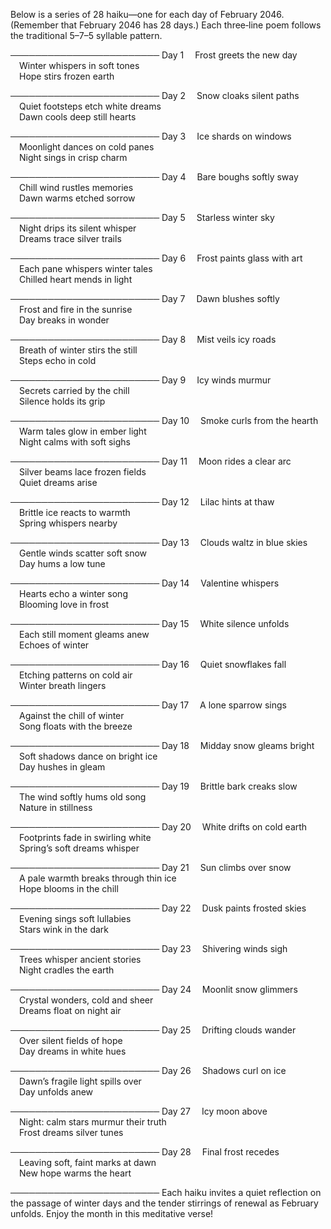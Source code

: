 Below is a series of 28 haiku—one for each day of February 2046. (Remember that February 2046 has 28 days.) Each three‐line poem follows the traditional 5–7–5 syllable pattern.

────────────────────────
Day 1
 Frost greets the new day  
 Winter whispers in soft tones  
 Hope stirs frozen earth

────────────────────────
Day 2
 Snow cloaks silent paths  
 Quiet footsteps etch white dreams  
 Dawn cools deep still hearts

────────────────────────
Day 3
 Ice shards on windows  
 Moonlight dances on cold panes  
 Night sings in crisp charm

────────────────────────
Day 4
 Bare boughs softly sway  
 Chill wind rustles memories  
 Dawn warms etched sorrow

────────────────────────
Day 5
 Starless winter sky  
 Night drips its silent whisper  
 Dreams trace silver trails

────────────────────────
Day 6
 Frost paints glass with art  
 Each pane whispers winter tales  
 Chilled heart mends in light

────────────────────────
Day 7
 Dawn blushes softly  
 Frost and fire in the sunrise  
 Day breaks in wonder

────────────────────────
Day 8
 Mist veils icy roads  
 Breath of winter stirs the still  
 Steps echo in cold

────────────────────────
Day 9
 Icy winds murmur  
 Secrets carried by the chill  
 Silence holds its grip

────────────────────────
Day 10
 Smoke curls from the hearth  
 Warm tales glow in ember light  
 Night calms with soft sighs

────────────────────────
Day 11
 Moon rides a clear arc  
 Silver beams lace frozen fields  
 Quiet dreams arise

────────────────────────
Day 12
 Lilac hints at thaw  
 Brittle ice reacts to warmth  
 Spring whispers nearby

────────────────────────
Day 13
 Clouds waltz in blue skies  
 Gentle winds scatter soft snow  
 Day hums a low tune

────────────────────────
Day 14
 Valentine whispers  
 Hearts echo a winter song  
 Blooming love in frost

────────────────────────
Day 15
 White silence unfolds  
 Each still moment gleams anew  
 Echoes of winter

────────────────────────
Day 16
 Quiet snowflakes fall  
 Etching patterns on cold air  
 Winter breath lingers

────────────────────────
Day 17
 A lone sparrow sings  
 Against the chill of winter  
 Song floats with the breeze

────────────────────────
Day 18
 Midday snow gleams bright  
 Soft shadows dance on bright ice  
 Day hushes in gleam

────────────────────────
Day 19
 Brittle bark creaks slow  
 The wind softly hums old song  
 Nature in stillness

────────────────────────
Day 20
 White drifts on cold earth  
 Footprints fade in swirling white  
 Spring’s soft dreams whisper

────────────────────────
Day 21
 Sun climbs over snow  
 A pale warmth breaks through thin ice  
 Hope blooms in the chill

────────────────────────
Day 22
 Dusk paints frosted skies  
 Evening sings soft lullabies  
 Stars wink in the dark

────────────────────────
Day 23
 Shivering winds sigh  
 Trees whisper ancient stories  
 Night cradles the earth

────────────────────────
Day 24
 Moonlit snow glimmers  
 Crystal wonders, cold and sheer  
 Dreams float on night air

────────────────────────
Day 25
 Drifting clouds wander  
 Over silent fields of hope  
 Day dreams in white hues

────────────────────────
Day 26
 Shadows curl on ice  
 Dawn’s fragile light spills over  
 Day unfolds anew

────────────────────────
Day 27
 Icy moon above  
 Night: calm stars murmur their truth  
 Frost dreams silver tunes

────────────────────────
Day 28
 Final frost recedes  
 Leaving soft, faint marks at dawn  
 New hope warms the heart

────────────────────────
Each haiku invites a quiet reflection on the passage of winter days and the tender stirrings of renewal as February unfolds. Enjoy the month in this meditative verse!

